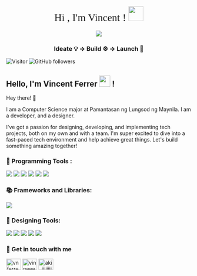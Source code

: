 <h1 align="center" style="font-family: Montserrat; font-weight: normal"> Hi , I'm Vincent ! <img src="https://media.tenor.com/-sL5lSwzQSkAAAAi/rolling-cute.gif" width="40px"> </h1>

<p align="center"> <img src="banner.gif"/> </p> 

<h3 align="center"> Ideate 💡 → Build ⚙ → Launch 🚀</h3>


![Visitor](https://visitor-badge.laobi.icu/badge?page_id=vinnyy-ph.vinnyy-ph) ![GitHub followers](https://img.shields.io/github/followers/vinnyy-ph?style=social)       
<h2> Hello, I'm Vincent Ferrer <img src="https://media.giphy.com/media/hvRJCLFzcasrR4ia7z/giphy.gif" width="30px"> !</h2>

Hey there! 👋

I am a Computer Science major at Pamantasan ng Lungsod ng Maynila. I am a developer, and a designer.

I've got a passion for designing, developing, and implementing tech projects, both on my own and with a team. I'm super excited to dive into a fast-paced tech environment and help achieve great things. Let's build something amazing together!

### 🔧 Programming Tools    :
![](https://img.shields.io/badge/Markup-HTML-informational?style=flat&logo=HTML5&logoColor=white&color=60A3D9) ![](https://img.shields.io/badge/Code-CSS-informational?style=flat&logo=CSS3&logoColor=white&color=60A3D9) ![](https://img.shields.io/badge/Code-Python-informational?style=flat&logo=Python&logoColor=white&color=60A3D9) ![](https://img.shields.io/badge/Code-C++-informational?style=flat&logo=cplusplus&logoColor=white&color=60A3D9) ![](https://img.shields.io/badge/Editor-Visual_Studio_Code-informational?style=flat&logo=visualstudiocode&logoColor=white&color=60A3D9) ![](https://img.shields.io/badge/Tracker-Git-informational?style=flat&logo=git&logoColor=white&color=60A3D9) 

### 📚 Frameworks and Libraries:
![](https://img.shields.io/badge/CSS_Framework-Boostrap-informational?style=flat&logo=bootstrap&logoColor=white&color=60A3D9) 

### 🎥 Designing Tools:
![](https://img.shields.io/badge/Graphic_Design-Photoshop-informational?style=flat&logo=adobephotoshop&logoColor=white&color=60A3D9) ![](https://img.shields.io/badge/Illustrations-Illustrator-informational?style=flat&logo=adobeillustrator&logoColor=white&color=60A3D9) ![](https://img.shields.io/badge/Graphic_Design-Figma-informational?style=flat&logo=figma&logoColor=white&color=60A3D9) ![](https://img.shields.io/badge/Video-After_Effects-informational?style=flat&logo=adobeaftereffects&logoColor=white&color=60A3D9) ![](https://img.shields.io/badge/Video-Premiere_Pro-informational?style=flat&logo=adobepremierepro&logoColor=white&color=60A3D9)

<h3 align="left">💬 Get in touch with me</h3>
<p align="left">
<a href="https://linkedin.com/in/vnferrer" target="blank"><img align="center" src="https://raw.githubusercontent.com/rahuldkjain/github-profile-readme-generator/master/src/images/icons/Social/linked-in-alt.svg" alt="vnferrer" height="30" width="40" /></a>
<a href="https://fb.com/vinneeeey" target="blank"><img align="center" src="https://raw.githubusercontent.com/rahuldkjain/github-profile-readme-generator/master/src/images/icons/Social/facebook.svg" alt="vinneeeey" height="30" width="40" /></a>
<a href="https://instagram.com/aki_iiiiiiiiiiii" target="blank"><img align="center" src="https://raw.githubusercontent.com/rahuldkjain/github-profile-readme-generator/master/src/images/icons/Social/instagram.svg" alt="aki_iiiiiiiiiiii" height="30" width="40" /></a>
</p>
